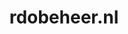 ---
layout: post
title: "rdobeheer.nl"
internal_url: "/dutchgov/rdobeheer.nl.html"
subdomains_count: 69
all_subdomains_count: 88
urls_count: 68
ssl_rank: 0
http_rank: 61.573529411765
url_link: /data/rdobeheer.nl/urls.txt
all_subdomains_link: /data/rdobeheer.nl/all_subdomains.txt
subdomains_link: /data/rdobeheer.nl/subdomains.txt
categories: dutchgov
---
